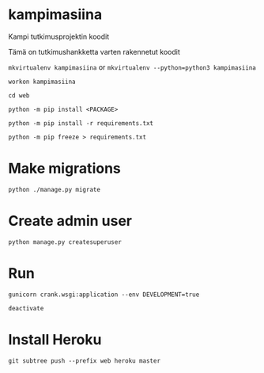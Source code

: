 # kampimasiina
Kampi tutkimusprojektin koodit

Tämä on tutkimushankketta varten rakennetut koodit

`mkvirtualenv kampimasiina`
or
`mkvirtualenv --python=python3 kampimasiina`

`workon kampimasiina`

`cd web`

`python -m pip install <PACKAGE>`

`python -m pip install -r requirements.txt`

`python -m pip freeze > requirements.txt`

# Make migrations
`python ./manage.py migrate`

# Create admin user
`python manage.py createsuperuser`

# Run
`gunicorn crank.wsgi:application --env DEVELOPMENT=true`

`deactivate`

# Install Heroku

`git subtree push --prefix web heroku master`
